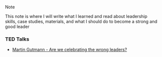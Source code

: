 >[!Note]
>This note is where I will write what I learned and read about leadership skills, case studies, materials, and what I should do to become a strong and good leader

### TED Talks
- [Martin Gutmann - Are we celebrating the wrong leaders?](https://youtu.be/b0Z9IpTVfUg?si=hIOaU4FtNB8AwyZR)
